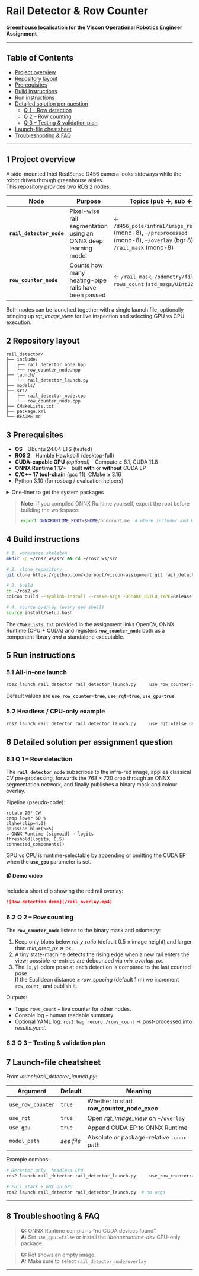 # Rail Detector & Row Counter  
**Greenhouse localisation for the Viscon Operational Robotics Engineer Assignment**

---

## Table of Contents
* [Project overview](#overview)
* [Repository layout](#layout)
* [Prerequisites](#prerequisites)
* [Build instructions](#build)
* [Run instructions](#run)
* [Detailed solution per question](#solutions)
    *    [Q 1 – Row detection](#q1)
    *    [Q 2 – Row counting](#q2)
    *    [Q 3 – Testing & validation plan](#q3)
* [Launch-file cheatsheet](#launch-cheatsheet)
* [Troubleshooting & FAQ](#faq)

---


## 1  Project overview
A side-mounted Intel RealSense D456 camera looks sideways while the robot drives through greenhouse aisles.  
This repository provides two ROS 2 nodes:

| Node | Purpose | Topics (pub →, sub ←) |
|------|---------|------------------------|
| **`rail_detector_node`** | Pixel-wise rail segmentation using an ONNX deep learning model | ← `/d456_pole/infra1/image_rect_raw` (mono-8), `~/preprocessed` (mono-8), `~/overlay` (bgr 8), `/rail_mask` (mono-8) |
| **`row_counter_node`** | Counts how many heating-pipe rails have been passed | ← `/rail_mask`, `/odometry/filtered`, `rows_count` (`std_msgs/UInt32`) |

Both nodes can be launched together with a single launch file, optionally bringing up *rqt_image_view* for live inspection and selecting GPU vs CPU execution.


## 2  Repository layout
```
rail_detector/
├── include/
│   ├── rail_detector_node.hpp
│   └── row_counter_node.hpp                       
├── launch/
│   └── rail_detector_launch.py
├── models/                        
├── src/
│   ├── rail_detector_node.cpp
│   └── row_counter_node.cpp
├── CMakeLists.txt           
├── package.xml
└── README.md
```

## 3  Prerequisites
* **OS** Ubuntu 24.04 LTS (tested)  
* **ROS 2** Humble Hawksbill (desktop-full)  
* **CUDA-capable GPU** *(optional)* Compute ≥ 6.1, CUDA 11.8  
* **ONNX Runtime 1.17+** built **with** or **without** CUDA EP  
* **C/C++ 17 tool-chain** (gcc 11), CMake ≥ 3.16  
* Python 3.10 (for rosbag / evaluation helpers)

<details><summary>One-liner to get the system packages</summary>

```bash
sudo apt update && sudo apt install -y   build-essential cmake git curl   ros-humble-desktop   python3-colcon-common-extensions   python3-pip python3-vcstool   libopencv-dev ros-humble-cv-bridge   ros-humble-image-transport ros-humble-rqt-image-view   ros-humble-nav-msgs ros-humble-ament-cmake   onnxruntime libonnxruntime-dev
```

</details>

> **Note:** if you compiled ONNX Runtime yourself, export the root before building the workspace:
> ```bash
> export ONNXRUNTIME_ROOT=$HOME/onnxruntime  # where include/ and libonnxruntime.so live
> ```

## 4  Build instructions
```bash
# 1. workspace skeleton
mkdir -p ~/ros2_ws/src && cd ~/ros2_ws/src

# 2. clone repository
git clone https://github.com/kderoodt/viscon-assignment.git rail_detector

# 3. build
cd ~/ros2_ws
colcon build --symlink-install --cmake-args -DCMAKE_BUILD_TYPE=Release

# 4. source overlay (every new shell)
source install/setup.bash
```
The ```CMakeLists.txt``` provided in the assignment links OpenCV, ONNX Runtime (CPU + CUDA) and registers **`row_counter_node`** both as a component library *and* a standalone executable.

## 5  Run instructions
### 5.1  All-in-one launch
```bash
ros2 launch rail_detector rail_detector_launch.py     use_row_counter:=true     use_rqt:=true     use_gpu:=true        
```
Default values are **`use_row_counter=true`**, **`use_rqt=true`**, **`use_gpu=true`**.

### 5.2  Headless / CPU-only example
```bash
ros2 launch rail_detector rail_detector_launch.py     use_rqt:=false use_gpu:=false
```

## 6  Detailed solution per assignment question


### 6.1  Q 1 – Row detection
The **`rail_detector_node`** subscribes to the infra-red image, applies classical CV pre-processing, forwards the 768 × 720 crop through an ONNX segmentation network, and finally publishes a binary mask and colour overlay.

Pipeline (pseudo-code):
```
rotate 90° CW            
crop lower 60 %          
clahe(clip=4.0)          
gaussian_blur(5×5)
↳ ONNX Runtime (sigmoid) → logits
threshold(logits, 0.5)
connected_components()   
```


GPU vs CPU is runtime-selectable by appending or omitting the CUDA EP when the **`use_gpu`** parameter is set.

#### 📹 Demo video
Include a short clip showing the red rail overlay:
```markdown
![Row detection demo](/rail_overlay.mp4)
```


### 6.2  Q 2 – Row counting
The **`row_counter_node`** listens to the binary mask and odometry:
1. Keep only blobs below *roi_y_ratio* (default 0.5 × image height) and larger than *min_area_px* ✕ px.  
2. A tiny state-machine detects the rising edge when a new rail enters the view; possible re-entries are debounced via *min_overlap_px*.
3. The `(x,y)` odom pose at each detection is compared to the last counted pose.  
   If the Euclidean distance ≥ *row_spacing* (default 1 m) we increment `row_count_` and publish it.

Outputs:
* Topic `rows_count` – live counter for other nodes.
* Console log – human readable summary.
* Optional YAML log: `ros2 bag record /rows_count`  → post-processed into *results.yaml*.


### 6.3  Q 3 – Testing & validation plan

## 7  Launch-file cheatsheet
From *launch/rail_detector_launch.py*:

| Argument | Default | Meaning |
|-----------|---------|---------|
| `use_row_counter` | `true` | Whether to start **row_counter_node_exec** |
| `use_rqt`         | `true` | Open *rqt_image_view* on `~/overlay` |
| `use_gpu`         | `true` | Append CUDA EP to ONNX Runtime |
| `model_path`      | *see file* | Absolute or package-relative `.onnx` path |

Example combos:
```bash
# Detector only, headless CPU
ros2 launch rail_detector rail_detector_launch.py     use_row_counter:=false use_rqt:=false use_gpu:=false

# Full stack + GUI on GPU
ros2 launch rail_detector rail_detector_launch.py  # no args
```

---

## 8  Troubleshooting & FAQ
> **Q:** ONNX Runtime complains “no CUDA devices found”.  
> **A:** Set `use_gpu:=false` or install the *libonnxruntime-dev* CPU-only package.

> **Q:** Rqt shows an empty image.  
> **A:** Make sure to select `rail_detector_node/overlay`

---
